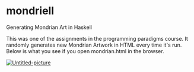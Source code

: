 # mondriell
Generating Mondrian Art in Haskell

This was one of the assignments in the programming paradigms course. It randomly generates new Mondrian Artwork in HTML every time it's run. Below is what you see if you open mondrian.html in the browser.

<a href="https://ibb.co/cQYrY9K"><img src="https://i.ibb.co/GRH5HDf/Untitled-picture.png" alt="Untitled-picture" border="0"></a>
